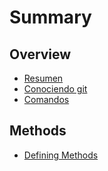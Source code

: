 # Summary

## Overview

* [Resumen](README.md)
* [Conociendo git](git.md)
* [Comandos](comandos.md)

## Methods

* [Defining Methods](methods.md)

